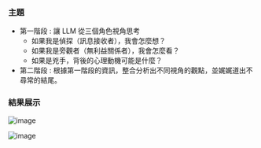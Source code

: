 ### 主題
* 第一階段 : 讓 LLM 從三個角色視角思考
  * 如果我是偵探（訊息接收者），我會怎麼想？
  * 如果我是旁觀者（無利益關係者），我會怎麼看？
  * 如果是兇手，背後的心理動機可能是什麼？
* 第二階段 : 根據第一階段的資訊，整合分析出不同視角的觀點，並娓娓道出不尋常的結尾。

### 結果展示

![image](https://github.com/user-attachments/assets/027c4fbf-caab-4c5f-af96-8347314a9531)

![image](https://github.com/user-attachments/assets/204c6d4e-db61-4bfa-9eff-65f1c1fbef1e)
